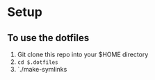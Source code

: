 # Setup

## To use the dotfiles

1. Git clone this repo into your $HOME directory
2. `cd $.dotfiles`
3. `./make-symlinks
